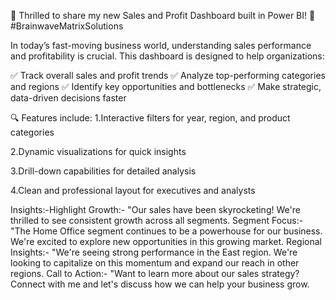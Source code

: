 🚀 Thrilled to share my new Sales and Profit Dashboard built in Power BI! 🚀#BrainwaveMatrixSolutions

In today’s fast-moving business world, understanding sales performance and profitability is crucial. This dashboard is designed to help organizations:

✅ Track overall sales and profit trends
✅ Analyze top-performing categories and regions
✅ Identify key opportunities and bottlenecks
✅ Make strategic, data-driven decisions faster

🔍 Features include:
1.Interactive filters for year, region, and product categories

2.Dynamic visualizations for quick insights

3.Drill-down capabilities for detailed analysis

4.Clean and professional layout for executives and analysts

Insights:-Highlight Growth:- "Our sales have been skyrocketing! We're thrilled to see consistent growth across all segments.
Segment Focus:- "The Home Office segment continues to be a powerhouse for our business. We're excited to explore new opportunities in this growing market.
Regional Insights:- "We're seeing strong performance in the East region. We're looking to capitalize on this momentum and expand our reach in other regions.
Call to Action:- "Want to learn more about our sales strategy? Connect with me and let's discuss how we can help your business grow. 
